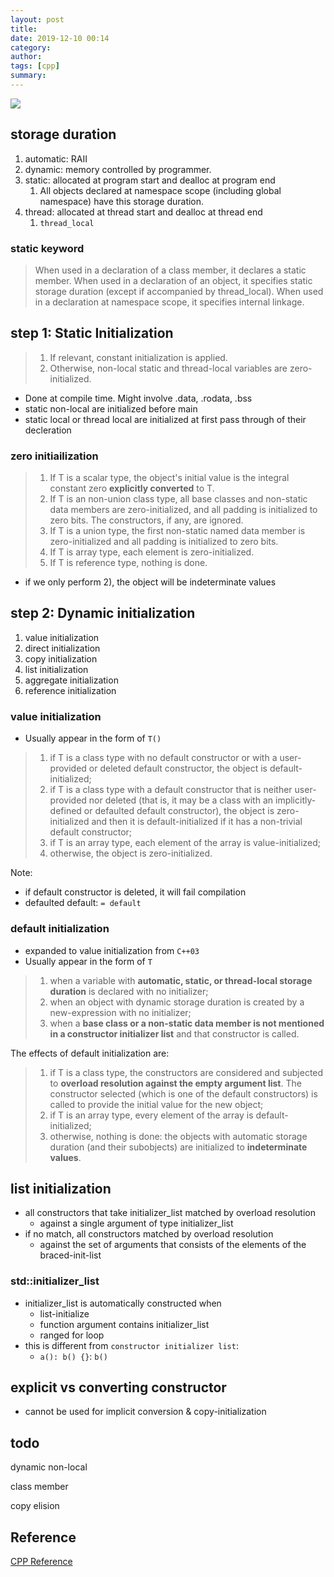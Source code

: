 ```yaml
---
layout: post
title: 
date: 2019-12-10 00:14
category: 
author: 
tags: [cpp]
summary: 
---
```


![]({{site.img_url}}/cpp_init_forest.gif)

## storage duration

1. automatic: RAII
2. dynamic: memory controlled by programmer.
3. static: allocated at program start and dealloc at program end
   1. All objects declared at namespace scope (including global namespace) have this storage duration.
4. thread: allocated at thread start and dealloc at thread end
   1. `thread_local`

### static keyword

> When used in a declaration of a class member, it declares a static member. 
> When used in a declaration of an object, it specifies static storage duration (except if accompanied by thread_local). 
> When used in a declaration at namespace scope, it specifies internal linkage.

## step 1: Static Initialization

> 1) If relevant, constant initialization is applied.
> 2) Otherwise, non-local static and thread-local variables are zero-initialized.

* Done at compile time. Might involve .data, .rodata, .bss
* static non-local are initialized before main
* static local or thread local are initialized at first pass through of their decleration

### zero initiailization

> 1) If T is a scalar type, the object's initial value is the integral constant zero **explicitly converted** to T.
> 2) If T is an non-union class type, all base classes and non-static data members are zero-initialized, 
> and all padding is initialized to zero bits. The constructors, if any, are ignored.
> 3) If T is a union type, the first non-static named data member is zero-initialized and all padding is initialized to zero bits.
> 4) If T is array type, each element is zero-initialized.
> 5) If T is reference type, nothing is done.

* if we only perform 2), the object will be indeterminate values

## step 2: Dynamic initialization

1. value initialization
2. direct initialization
3. copy initialization
4. list initialization
5. aggregate initialization
6. reference initialization

### value initialization

* Usually appear in the form of `T()`

> 1) if T is a class type with no default constructor or with a user-provided or deleted default constructor,
> the object is default-initialized;
> 2) if T is a class type with a default constructor that is neither user-provided nor deleted
> (that is, it may be a class with an implicitly-defined or defaulted default constructor),
> the object is zero-initialized and then it is default-initialized if it has a non-trivial default constructor;
> 3) if T is an array type, each element of the array is value-initialized;
> 4) otherwise, the object is zero-initialized.

Note:

* if default constructor is deleted, it will fail compilation
* defaulted default: `= default`

### default initialization

* expanded to value initialization from `C++03`
* Usually appear in the form of `T`

> 1) when a variable with **automatic, static, or thread-local storage duration** is declared with no initializer;
> 2) when an object with dynamic storage duration is created by a new-expression with no initializer;
> 3) when a **base class or a non-static data member is not mentioned in a constructor initializer list** and that constructor is called.

The effects of default initialization are:

> 1) if T is a class type, the constructors are considered and subjected to **overload resolution against the empty argument list**.
> The constructor selected (which is one of the default constructors) is called to provide the initial value for the new object;
> 2) if T is an array type, every element of the array is default-initialized;
> 3) otherwise, nothing is done: the objects with automatic storage duration (and their subobjects) are initialized to **indeterminate values**.

## list initialization

* all constructors that take initializer_list matched by overload resolution
  * against a single argument of type initializer_list
* if no match, all constructors matched by overload resolution 
  * against the set of arguments that consists of the elements of the braced-init-list

### std::initializer_list

* initializer_list is automatically constructed when
  * list-initialize
  * function argument contains initializer_list
  * ranged for loop
* this is different from `constructor initializer list`:
  * `a(): b() {}`: `b()`

## explicit vs converting constructor

* cannot be used for implicit conversion & copy-initialization

## todo

dynamic non-local

class member

copy elision

## Reference

[CPP Reference](https://en.cppreference.com/w/cpp/language/initialization)
